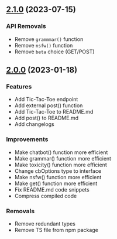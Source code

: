 ## [2.1.0](https://github.com/Abadima/releases/tag/v2.1.0) (2023-07-15)

### API Removals

* Remove `grammmar()` function
* Remove `nsfw()` function
* Remove `beta` choice (GET/POST)

## [2.0.0](https://github.com/Abadima/simply-api) (2023-01-18)


### Features

* Add Tic-Tac-Toe endpoint
* Add external post() function
* Add Tic-Tac-Toe to README.md
* Add post() to README.md
* Add changelogs

### Improvements

* Make chatbot() function more efficient
* Make grammar() function more efficient
* Make toxicity() function more efficient
* Change cbOptions type to interface
* Make nsfw() function more efficient
* Make get() function more efficient
* Fix README.md code snippets
* Compress compiled code

### Removals

* Remove redundant types
* Remove TS file from npm package